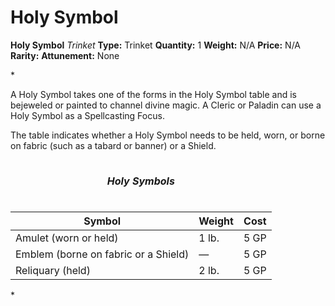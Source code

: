# Holy Symbol

**Holy Symbol**
_Trinket_
**Type:** Trinket
**Quantity:** 1
**Weight:** N/A
**Price:** N/A
**Rarity:** 
**Attunement:** None

*<p>A Holy Symbol takes one of the forms in the Holy Symbol table and is bejeweled or painted to channel divine magic. A Cleric or Paladin can use a Holy Symbol as a Spellcasting Focus.

The table indicates whether a Holy Symbol needs to be held, worn, or borne on fabric (such as a tabard or banner) or a Shield.</p>
<table class="table-compendium table--left-first" style="--sb-table-row-bg-hover:#b3d3df;--sb-table-row-bg-dark:#d7e8ee;--sb-table-row-bg-light:#f1f7f9;--dark-sb-table-row-bg-light:#5e7982;--dark-sb-table-row-bg-dark:#5c7f8c;--dark-sb-table-row-bg-hover:#78a2b0"><caption>
<h5 id="HolySymbols" class="compendium-hr quick-menu-exclude">Holy Symbols</h5>
</caption>
<thead>
<tr>
<th>Symbol</th>
<th>Weight</th>
<th>Cost</th>
</tr>
</thead>
<tbody>
<tr>
<td>Amulet (worn or held)</td>
<td>1 lb.</td>
<td>5 GP</td>
</tr>
<tr>
<td>Emblem (borne on fabric or a Shield)</td>
<td>—</td>
<td>5 GP</td>
</tr>
<tr>
<td>Reliquary (held)</td>
<td>2 lb.</td>
<td>5 GP</td>
</tr>
</tbody>
</table>*